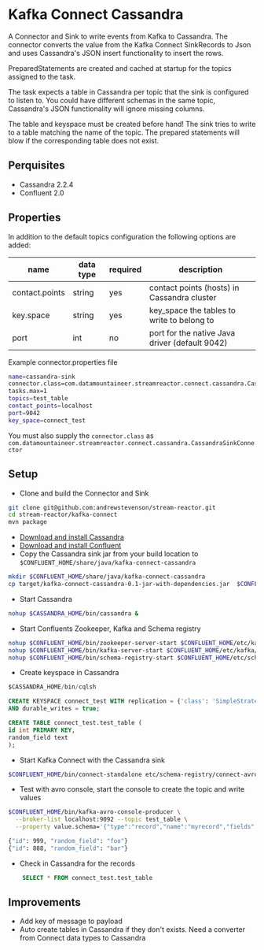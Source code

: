 # Kafka Connect Cassandra

A Connector and Sink to write events from Kafka to Cassandra. The connector converts the value from the Kafka Connect SinkRecords to Json and uses Cassandra's JSON insert functionality to insert the rows.

PreparedStatements are created and cached at startup for the topics assigned to the task.

The task expects a table in Cassandra per topic that the sink is configured to listen to. You could have different schemas in the same topic, Cassandra's JSON functionality will ignore missing columns.

The table and keyspace must be created before hand! The sink tries to write to a table matching the name of the topic. The prepared statements will blow if the corresponding table does not exist.

## Perquisites

* Cassandra 2.2.4
* Confluent 2.0

## Properties

In addition to the default topics configuration the following options are added:

name | data type | required | description
-----|-----------|----------|------------
contact.points | string | yes | contact points (hosts) in Cassandra cluster
key.space | string | yes | key_space the tables to write to belong to
port | int | no | port for the native Java driver (default 9042)

Example connector.properties file

```bash 
name=cassandra-sink
connector.class=com.datamountaineer.streamreactor.connect.cassandra.CassandraSinkConnector
tasks.max=1
topics=test_table
contact_points=localhost
port=9042
key_space=connect_test
```

You must also supply the `connector.class` as `com.datamountaineer.streamreactor.connect.cassandra.CassandraSinkConnector`

## Setup

* Clone and build the Connector and Sink

```bash
git clone git@github.com:andrewstevenson/stream-reactor.git
cd stream-reactor/kafka-connect
mvn package
```

* [Download and install Cassandra](http://cassandra.apache.org/)
* [Download and install Confluent](http://www.confluent.io/)
* Copy the Cassandra sink jar from your build location to `$CONFLUENT_HOME/share/java/kafka-connect-cassandra`

```bash
mkdir $CONFLUENT_HOME/share/java/kafka-connect-cassandra
cp target/kafka-connect-cassandra-0.1-jar-with-dependencies.jar  $CONFLUENT_HOME/share/java/kafka-connect-cassandra/
```
    
* Start Cassandra

```bash
nohup $CASSANDRA_HOME/bin/cassandra &
```
    
* Start Confluents Zookeeper, Kafka and Schema registry

```bash
nohup $CONFLUENT_HOME/bin/zookeeper-server-start $CONFLUENT_HOME/etc/kafka/zookeeper.properties &
nohup $CONFLUENT_HOME/bin/kafka-server-start $CONFLUENT_HOME/etc/kafka/server.properties &
nohup $CONFLUENT_HOME/bin/schema-registry-start $CONFLUENT_HOME/etc/schema-registry/schema-registry.properties &"
```
    
* Create keyspace in Cassandra

```sql
$CASSANDRA_HOME/bin/cqlsh
```

```sql
CREATE KEYSPACE connect_test WITH replication = {'class': 'SimpleStrategy', 'replication_factor': '3'}  
AND durable_writes = true;

CREATE TABLE connect_test.test_table (
id int PRIMARY KEY,
random_field text
); 
```
    
* Start Kafka Connect with the Cassandra sink

```bash
$CONFLUENT_HOME/bin/connect-standalone etc/schema-registry/connect-avro-standalone.properties etc/kafka-connect-cassandra/cassandra.properties
```

* Test with avro console, start the console to create the topic and write values

```bash
$CONFLUENT_HOME/bin/kafka-avro-console-producer \
  --broker-list localhost:9092 --topic test_table \
  --property value.schema='{"type":"record","name":"myrecord","fields":[{"name":"id","type":"int"}, {"name":"random_field", "type": "string"}]}'
```

```bash
{"id": 999, "random_field": "foo"}
{"id": 888, "random_field": "bar"}
```
    
* Check in Cassandra for the records

```sql
    SELECT * FROM connect_test.test_table
``` 

## Improvements
* Add key of message to payload
* Auto create tables in Cassandra if they don't exists. Need a converter from Connect data types to Cassandra
